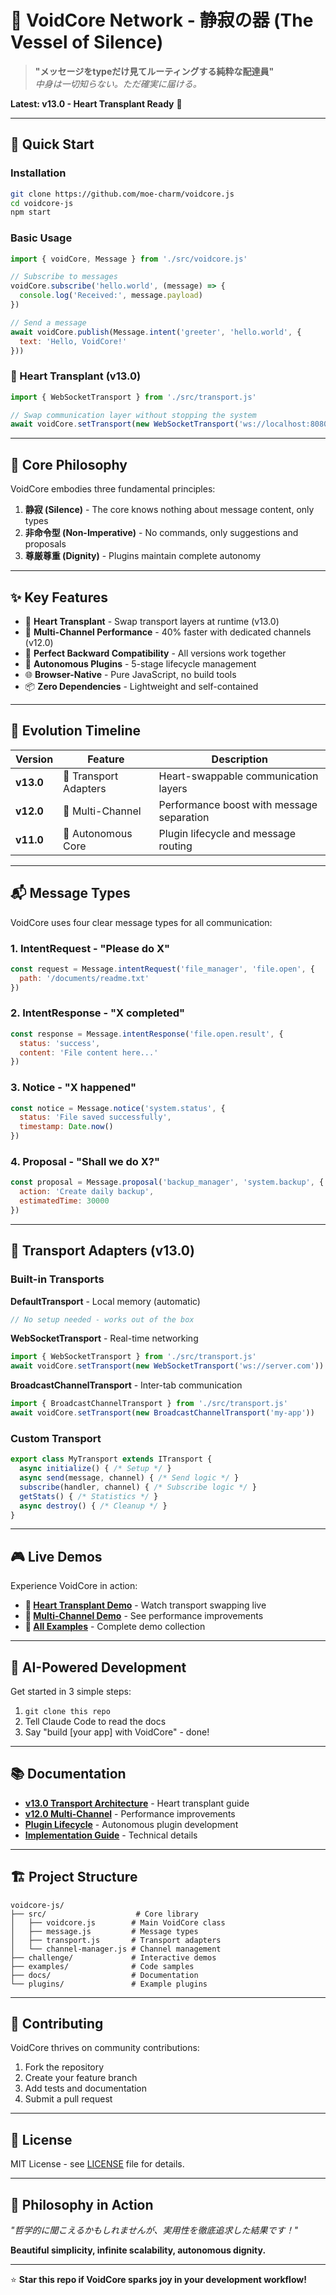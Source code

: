 # 🌟 VoidCore Network - 静寂の器 (The Vessel of Silence)

> **"メッセージをtypeだけ見てルーティングする純粋な配達員"**  
> _中身は一切知らない。ただ確実に届ける。_

**Latest: v13.0 - Heart Transplant Ready** 💓

---

## 🚀 Quick Start

### Installation
```bash
git clone https://github.com/moe-charm/voidcore.js
cd voidcore-js
npm start
```

### Basic Usage
```javascript
import { voidCore, Message } from './src/voidcore.js'

// Subscribe to messages
voidCore.subscribe('hello.world', (message) => {
  console.log('Received:', message.payload)
})

// Send a message
await voidCore.publish(Message.intent('greeter', 'hello.world', {
  text: 'Hello, VoidCore!'
}))
```

### 💓 Heart Transplant (v13.0)
```javascript
import { WebSocketTransport } from './src/transport.js'

// Swap communication layer without stopping the system
await voidCore.setTransport(new WebSocketTransport('ws://localhost:8080'))
```

---

## 🎯 Core Philosophy

VoidCore embodies three fundamental principles:

1. **静寂 (Silence)** - The core knows nothing about message content, only types
2. **非命令型 (Non-Imperative)** - No commands, only suggestions and proposals  
3. **尊厳尊重 (Dignity)** - Plugins maintain complete autonomy

---

## ✨ Key Features

- 💓 **Heart Transplant** - Swap transport layers at runtime (v13.0)
- 🚀 **Multi-Channel Performance** - 40% faster with dedicated channels (v12.0)
- 🔄 **Perfect Backward Compatibility** - All versions work together
- 🤖 **Autonomous Plugins** - 5-stage lifecycle management
- 🌐 **Browser-Native** - Pure JavaScript, no build tools
- 📦 **Zero Dependencies** - Lightweight and self-contained

---

## 🌟 Evolution Timeline

| Version | Feature | Description |
|---------|---------|-------------|
| **v13.0** | 💓 Transport Adapters | Heart-swappable communication layers |
| **v12.0** | 🚀 Multi-Channel | Performance boost with message separation |
| **v11.0** | 🤖 Autonomous Core | Plugin lifecycle and message routing |

---

## 📬 Message Types

VoidCore uses four clear message types for all communication:

### 1. IntentRequest - "Please do X"
```javascript
const request = Message.intentRequest('file_manager', 'file.open', {
  path: '/documents/readme.txt'
})
```

### 2. IntentResponse - "X completed"
```javascript
const response = Message.intentResponse('file.open.result', {
  status: 'success',
  content: 'File content here...'
})
```

### 3. Notice - "X happened" 
```javascript
const notice = Message.notice('system.status', {
  status: 'File saved successfully',
  timestamp: Date.now()
})
```

### 4. Proposal - "Shall we do X?"
```javascript
const proposal = Message.proposal('backup_manager', 'system.backup', {
  action: 'Create daily backup',
  estimatedTime: 30000
})
```

---

## 🔌 Transport Adapters (v13.0)

### Built-in Transports

**DefaultTransport** - Local memory (automatic)
```javascript
// No setup needed - works out of the box
```

**WebSocketTransport** - Real-time networking
```javascript
import { WebSocketTransport } from './src/transport.js'
await voidCore.setTransport(new WebSocketTransport('ws://server.com'))
```

**BroadcastChannelTransport** - Inter-tab communication
```javascript
import { BroadcastChannelTransport } from './src/transport.js'
await voidCore.setTransport(new BroadcastChannelTransport('my-app'))
```

### Custom Transport
```javascript
export class MyTransport extends ITransport {
  async initialize() { /* Setup */ }
  async send(message, channel) { /* Send logic */ }
  subscribe(handler, channel) { /* Subscribe logic */ }
  getStats() { /* Statistics */ }
  async destroy() { /* Cleanup */ }
}
```

---

## 🎮 Live Demos

Experience VoidCore in action:

- **💓 [Heart Transplant Demo](http://localhost:8080/challenge/voidcore-v13-transport-demo.html)** - Watch transport swapping live
- **🚀 [Multi-Channel Demo](http://localhost:8080/challenge/voidcore-v12-demo.html)** - See performance improvements
- **🎯 [All Examples](http://localhost:8080/examples/)** - Complete demo collection

---

## 🤖 AI-Powered Development

Get started in 3 simple steps:

1. `git clone this repo`
2. Tell Claude Code to read the docs
3. Say "build [your app] with VoidCore" - done!

---

## 📚 Documentation

- **[v13.0 Transport Architecture](./docs/VoidCore_Architecture_Specification_v13.0.md)** - Heart transplant guide
- **[v12.0 Multi-Channel](./docs/VoidCore_Architecture_Specification_v12.0.md)** - Performance improvements  
- **[Plugin Lifecycle](./docs/Plugin_Lifecycle_Guide_v2.0.md)** - Autonomous plugin development
- **[Implementation Guide](./docs/JavaScript_Implementation_Guide.md)** - Technical details

---

## 🏗️ Project Structure

```
voidcore-js/
├── src/                    # Core library
│   ├── voidcore.js        # Main VoidCore class
│   ├── message.js         # Message types
│   ├── transport.js       # Transport adapters
│   └── channel-manager.js # Channel management
├── challenge/             # Interactive demos
├── examples/              # Code samples
├── docs/                  # Documentation
└── plugins/               # Example plugins
```

---

## 🤝 Contributing

VoidCore thrives on community contributions:

1. Fork the repository
2. Create your feature branch
3. Add tests and documentation
4. Submit a pull request

---

## 📄 License

MIT License - see [LICENSE](./LICENSE) file for details.

---

## 💖 Philosophy in Action

*"哲学的に聞こえるかもしれませんが、実用性を徹底追求した結果です！"*

**Beautiful simplicity, infinite scalability, autonomous dignity.**

---

⭐ **Star this repo if VoidCore sparks joy in your development workflow!**